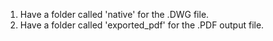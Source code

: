 1. Have a folder called 'native' for the .DWG file.
2. Have a folder called 'exported_pdf' for the .PDF output file.
